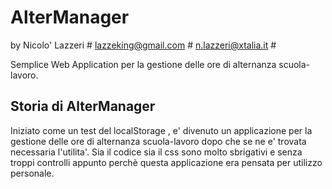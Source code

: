 # AlterManager
by Nicolo' Lazzeri # lazzeking@gmail.com # n.lazzeri@xtalia.it #

Semplice Web Application per la gestione delle ore di alternanza scuola-lavoro.

## Storia di AlterManager
Iniziato come un test del localStorage , e' divenuto un applicazione per la gestione delle ore di alternanza scuola-lavoro dopo che se ne e' trovata necessaria l'utilita'.
Sia il codice sia il css sono molto sbrigativi e senza troppi controlli appunto perchè questa applicazione era pensata per utilizzo personale.
